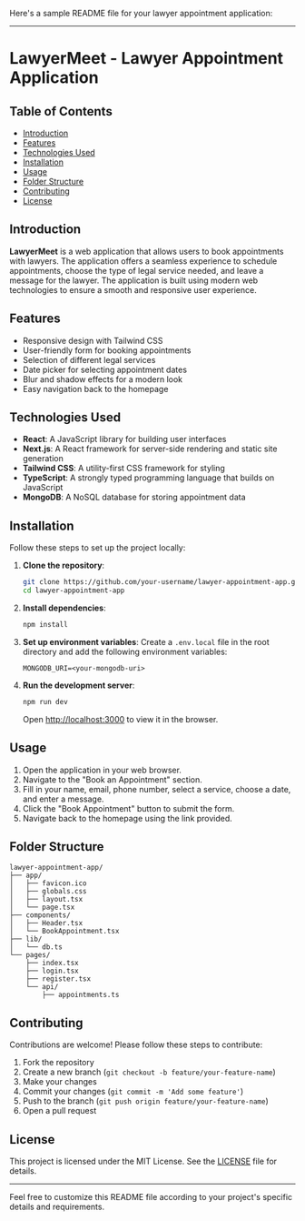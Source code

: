 Here's a sample README file for your lawyer appointment application:

---

# LawyerMeet - Lawyer Appointment Application

## Table of Contents

- [Introduction](#introduction)
- [Features](#features)
- [Technologies Used](#technologies-used)
- [Installation](#installation)
- [Usage](#usage)
- [Folder Structure](#folder-structure)
- [Contributing](#contributing)
- [License](#license)

## Introduction

**LawyerMeet** is a web application that allows users to book appointments with lawyers. The application offers a seamless experience to schedule appointments, choose the type of legal service needed, and leave a message for the lawyer. The application is built using modern web technologies to ensure a smooth and responsive user experience.

## Features

- Responsive design with Tailwind CSS
- User-friendly form for booking appointments
- Selection of different legal services
- Date picker for selecting appointment dates
- Blur and shadow effects for a modern look
- Easy navigation back to the homepage

## Technologies Used

- **React**: A JavaScript library for building user interfaces
- **Next.js**: A React framework for server-side rendering and static site generation
- **Tailwind CSS**: A utility-first CSS framework for styling
- **TypeScript**: A strongly typed programming language that builds on JavaScript
- **MongoDB**: A NoSQL database for storing appointment data

## Installation

Follow these steps to set up the project locally:

1. **Clone the repository**:
    ```bash
    git clone https://github.com/your-username/lawyer-appointment-app.git
    cd lawyer-appointment-app
    ```

2. **Install dependencies**:
    ```bash
    npm install
    ```

3. **Set up environment variables**:
    Create a `.env.local` file in the root directory and add the following environment variables:
    ```
    MONGODB_URI=<your-mongodb-uri>
    ```

4. **Run the development server**:
    ```bash
    npm run dev
    ```

    Open [http://localhost:3000](http://localhost:3000) to view it in the browser.

## Usage

1. Open the application in your web browser.
2. Navigate to the "Book an Appointment" section.
3. Fill in your name, email, phone number, select a service, choose a date, and enter a message.
4. Click the "Book Appointment" button to submit the form.
5. Navigate back to the homepage using the link provided.

## Folder Structure

```
lawyer-appointment-app/
├── app/
│   ├── favicon.ico
│   ├── globals.css
│   ├── layout.tsx
│   └── page.tsx
├── components/
│   ├── Header.tsx
│   └── BookAppointment.tsx
├── lib/
│   └── db.ts
└── pages/
    ├── index.tsx
    ├── login.tsx
    ├── register.tsx
    └── api/
        ├── appointments.ts
```

## Contributing

Contributions are welcome! Please follow these steps to contribute:

1. Fork the repository
2. Create a new branch (`git checkout -b feature/your-feature-name`)
3. Make your changes
4. Commit your changes (`git commit -m 'Add some feature'`)
5. Push to the branch (`git push origin feature/your-feature-name`)
6. Open a pull request

## License

This project is licensed under the MIT License. See the [LICENSE](LICENSE) file for details.

---

Feel free to customize this README file according to your project's specific details and requirements.